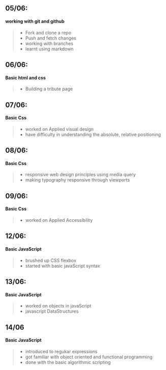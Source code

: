 ## 05/06:
#### working with git and github
>- Fork and clone a repo
>- Push and fetch changes
>- working with branches
>- learnt using markdown

## 06/06:
#### Basic html and css
>- Building a tribute page

## 07/06:
#### Basic Css
>- worked on Applied visual design
>- have difficulty in understanding the absolute, relative positioning

## 08/06:
#### Basic Css
>- responsive web design principles using media query
>- making typography responsive through viewports

## 09/06:
#### Basic Css
>- worked on Applied Accessibility

## 12/06:
#### Basic JavaScript
>- brushed up CSS flexbox
>- started with basic javaScript syntax

## 13/06:
#### Basic JavaScript
>- worked on objects in javaScript
>- javascript DataStructures

## 14/06
#### Basic JavaScript
>- introduced to regukar expressions
>- got familiar with object oriented and functional programming
>- done with the basic algorithmic scripting